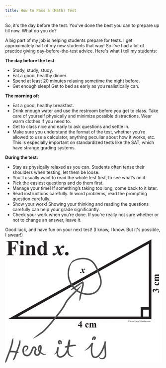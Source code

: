 ```yaml
---
title: How to Pass a (Math) Test
---
```


So, it's the day before the test. You've done the best you can to prepare up till now. What do you do? 

A big part of my job is helping students prepare for tests. I get approximately half of my new students that way! So I've had a lot of practice giving day-before-the-test advice. Here's what I tell my students:  

**The day before the test**

  * Study, study, study. 
  * Eat a good, healthy dinner. 
* Spend at least 20 minutes relaxing sometime the night before. 
* Get enough sleep! Get to bed as early as you realistically can.

**The morning of:** 

* Eat a good, healthy breakfast. 
* Drink enough water and use the restroom before you get to class. Take care of yourself physically and minimize possible distractions. Wear warm clothes if you need to. 
* Get to class nice and early to ask questions and settle in. 
* Make sure you understand the format of the test, whether you’re allowed to use a calculator, anything peculiar about how it works, etc. This is especially important on standardized tests like the SAT, which have strange grading systems. 

**During the test:**
 
* Stay as physically relaxed as you can. Students often tense their shoulders when testing, let them be loose. 
* You’ll usually want to read the whole test first, to see what’s on it. 
* Pick the easiest questions and do them first. 
* Manage your time! If something’s taking too long, come back to it later. 
* Read instructions carefully. In word problems, read the prompting question carefully.
* Show your work! Showing your thinking and reading the questions carefully can help your grade significantly. 
* Check your work when you’re done. If you’re really not sure whether or not to change an answer, leave it. 

Good luck, and have fun on your next test!
(I know, I know. But it's possible, I swear!) 
![Find x](/static/img/findx.png "A joke about a test question asking the solver to find x. X has been circled. We found it!")
